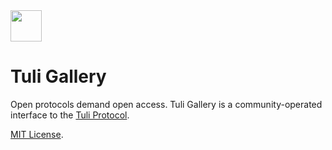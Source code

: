 <img src="https://tuli.work/logo_orb.png" height="50" width="50">

# Tuli Gallery

Open protocols demand open access. Tuli Gallery is a community-operated interface to the [Tuli Protocol](https://tuli.ink).

[MIT License](https://github.com/Anish-Agnihotri/tuli.work/blob/master/LICENSE).
